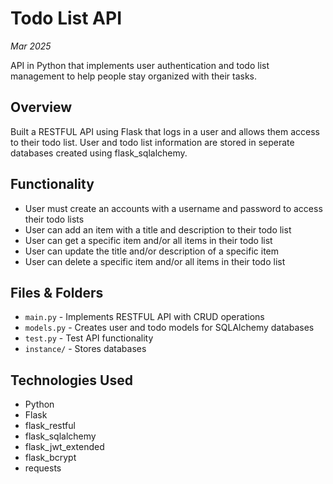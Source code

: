 # Todo List API
*Mar 2025*

API in Python that implements user authentication and todo list management to help people stay organized with their tasks.

## Overview
Built a RESTFUL API using Flask that logs in a user and allows them access to their todo list. User and todo list information are stored in seperate databases created using flask_sqlalchemy. 

## Functionality
- User must create an accounts with a username and password to access their todo lists
- User can add an item with a title and description to their todo list
- User can get a specific item and/or all items in their todo list
- User can update the title and/or description of a specific item
- User can delete a specific item and/or all items in their todo list

## Files & Folders
- `main.py` - Implements RESTFUL API with CRUD operations
- `models.py` - Creates user and todo models for SQLAlchemy databases
- `test.py` - Test API functionality
- `instance/` - Stores databases

## Technologies Used
- Python
- Flask
- flask_restful
- flask_sqlalchemy
- flask_jwt_extended
- flask_bcrypt
- requests
